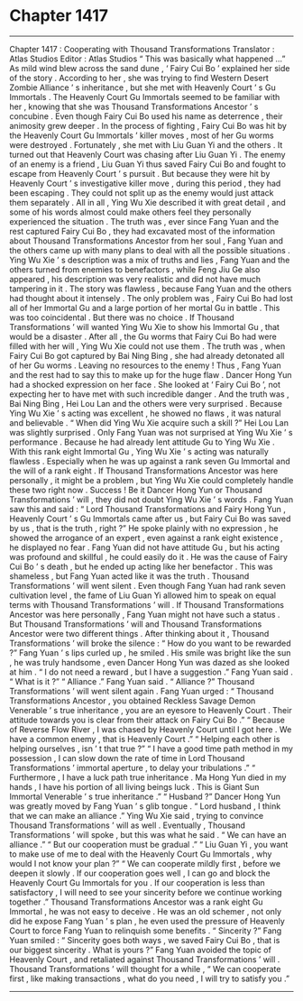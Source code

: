 
# Chapter 1417


---

Chapter 1417 : Cooperating with Thousand Transformations
Translator : Atlas Studios Editor : Atlas Studios
“ This was basically what happened …” As mild wind blew across the sand dune , ‘ Fairy Cui Bo ’ explained her side of the story .
According to her , she was trying to find Western Desert Zombie Alliance ’ s inheritance , but she met with Heavenly Court ’ s Gu Immortals .
The Heavenly Court Gu Immortals seemed to be familiar with her , knowing that she was Thousand Transformations Ancestor ’ s concubine .
Even though Fairy Cui Bo used his name as deterrence , their animosity grew deeper .
In the process of fighting , Fairy Cui Bo was hit by the Heavenly Court Gu Immortals ’ killer moves , most of her Gu worms were destroyed .
Fortunately , she met with Liu Guan Yi and the others .
It turned out that Heavenly Court was chasing after Liu Guan Yi .
The enemy of an enemy is a friend , Liu Guan Yi thus saved Fairy Cui Bo and fought to escape from Heavenly Court ’ s pursuit .
But because they were hit by Heavenly Court ’ s investigative killer move , during this period , they had been escaping . They could not split up as the enemy would just attack them separately .
All in all , Ying Wu Xie described it with great detail , and some of his words almost could make others feel they personally experienced the situation .
The truth was , ever since Fang Yuan and the rest captured Fairy Cui Bo , they had excavated most of the information about Thousand Transformations Ancestor from her soul , Fang Yuan and the others came up with many plans to deal with all the possible situations .
Ying Wu Xie ’ s description was a mix of truths and lies , Fang Yuan and the others turned from enemies to benefactors , while Feng Jiu Ge also appeared , his description was very realistic and did not have much tampering in it .
The story was flawless , because Fang Yuan and the others had thought about it intensely .
The only problem was , Fairy Cui Bo had lost all of her Immortal Gu and a large portion of her mortal Gu in battle .
This was too coincidental .
But there was no choice .
If Thousand Transformations ’ will wanted Ying Wu Xie to show his Immortal Gu , that would be a disaster .
After all , the Gu worms that Fairy Cui Bo had were filled with her will , Ying Wu Xie could not use them .
The truth was , when Fairy Cui Bo got captured by Bai Ning Bing , she had already detonated all of her Gu worms .
Leaving no resources to the enemy !
Thus , Fang Yuan and the rest had to say this to make up for the huge flaw .
Dancer Hong Yun had a shocked expression on her face .
She looked at ‘ Fairy Cui Bo ’, not expecting her to have met with such incredible danger .
And the truth was , Bai Ning Bing , Hei Lou Lan and the others were very surprised .
Because Ying Wu Xie ’ s acting was excellent , he showed no flaws , it was natural and believable .
“ When did Ying Wu Xie acquire such a skill ?” Hei Lou Lan was slightly surprised .
Only Fang Yuan was not surprised at Ying Wu Xie ’ s performance .
Because he had already lent attitude Gu to Ying Wu Xie . With this rank eight Immortal Gu , Ying Wu Xie ’ s acting was naturally flawless .
Especially when he was up against a rank seven Gu Immortal and the will of a rank eight .
If Thousand Transformations Ancestor was here personally , it might be a problem , but Ying Wu Xie could completely handle these two right now .
Success !
Be it Dancer Hong Yun or Thousand Transformations ’ will , they did not doubt Ying Wu Xie ’ s words .
Fang Yuan saw this and said : “ Lord Thousand Transformations and Fairy Hong Yun , Heavenly Court ’ s Gu Immortals came after us , but Fairy Cui Bo was saved by us , that is the truth , right ?”
He spoke plainly with no expression , he showed the arrogance of an expert , even against a rank eight existence , he displayed no fear .
Fang Yuan did not have attitude Gu , but his acting was profound and skillful , he could easily do it .
He was the cause of Fairy Cui Bo ’ s death , but he ended up acting like her benefactor .
This was shameless , but Fang Yuan acted like it was the truth .
Thousand Transformations ’ will went silent .
Even though Fang Yuan had rank seven cultivation level , the fame of Liu Guan Yi allowed him to speak on equal terms with Thousand Transformations ’ will .
If Thousand Transformations Ancestor was here personally , Fang Yuan might not have such a status .
But Thousand Transformations ’ will and Thousand Transformations Ancestor were two different things .
After thinking about it , Thousand Transformations ’ will broke the silence : “ How do you want to be rewarded ?”
Fang Yuan ’ s lips curled up , he smiled .
His smile was bright like the sun , he was truly handsome , even Dancer Hong Yun was dazed as she looked at him .
“ I do not need a reward , but I have a suggestion .” Fang Yuan said .
“ What is it ?”
“ Alliance .” Fang Yuan said .
“ Alliance ?” Thousand Transformations ’ will went silent again .
Fang Yuan urged : “ Thousand Transformations Ancestor , you obtained Reckless Savage Demon Venerable ’ s true inheritance , you are an eyesore to Heavenly Court . Their attitude towards you is clear from their attack on Fairy Cui Bo .”
“ Because of Reverse Flow River , I was chased by Heavenly Court until I got here . We have a common enemy , that is Heavenly Court .”
“ Helping each other is helping ourselves , isn ’ t that true ?”
“ I have a good time path method in my possession , I can slow down the rate of time in Lord Thousand Transformations ’ immortal aperture , to delay your tribulations .”
“ Furthermore , I have a luck path true inheritance . Ma Hong Yun died in my hands , I have his portion of all living beings luck . This is Giant Sun Immortal Venerable ’ s true inheritance .”
“ Husband ?” Dancer Hong Yun was greatly moved by Fang Yuan ’ s glib tongue .
“ Lord husband , I think that we can make an alliance .” Ying Wu Xie said , trying to convince Thousand Transformations ’ will as well .
Eventually , Thousand Transformations ’ will spoke , but this was what he said .
“ We can have an alliance .”
“ But our cooperation must be gradual .”
“ Liu Guan Yi , you want to make use of me to deal with the Heavenly Court Gu Immortals , why would I not know your plan ?”
“ We can cooperate mildly first , before we deepen it slowly . If our cooperation goes well , I can go and block the Heavenly Court Gu Immortals for you . If our cooperation is less than satisfactory , I will need to see your sincerity before we continue working together .”
Thousand Transformations Ancestor was a rank eight Gu Immortal , he was not easy to deceive .
He was an old schemer , not only did he expose Fang Yuan ’ s plan , he even used the pressure of Heavenly Court to force Fang Yuan to relinquish some benefits .
“ Sincerity ?” Fang Yuan smiled : “ Sincerity goes both ways , we saved Fairy Cui Bo , that is our biggest sincerity . What is yours ?”
Fang Yuan avoided the topic of Heavenly Court , and retaliated against Thousand Transformations ’ will .
Thousand Transformations ’ will thought for a while , “ We can cooperate first , like making transactions , what do you need , I will try to satisfy you .”

---

